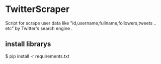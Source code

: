 # TwitterScraper
Script for scrape user data like "id,username,fullname,followers,tweets .. etc" by Twitter's search engine .


## install librarys 
$ pip install -r requirements.txt
